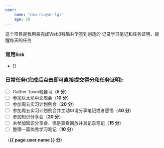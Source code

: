 ```yaml
---
user:
    name: "cmu-ruoyan-lgl"
    age: 18
---
```


这个项目是我用来完成Web3残酷共学签到创造的 记录学习笔记和任务证明，提醒每天的任务

### 常用link
- []

### 日常任务(完成后点击即可直接提交得分和任务证明):
- [ ] Gather Town晚自习（**5 分**）
- [ ] 参加以太坊中文周会（**10 分**）
- [ ] 参加周五实习计划例会（**20 分**）
- [ ] 参加周五实习计划例会并主动申请分享笔记或者感悟（**40 分**）
- [ ] 参加知识分享会（**20 分**）
- [ ] 未参加知识分享会，但是查看回放并且记录笔记（**15 分**）
- [ ] 整理一篇优秀学习笔记（**10 分**）

（**{{ page.user.name }} 分**）